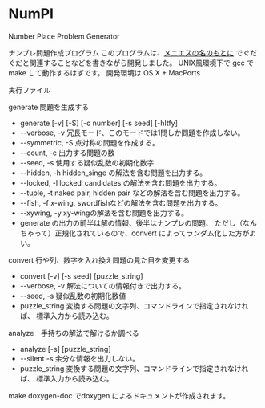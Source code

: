 NumPl
=====
Number Place Problem Generator

ナンプレ問題作成プログラム
このプログラムは、<a href="http://manieth.hatenablog.com/">メニエスの名のもとに</a>
でぐだぐだと関連することなどを書きながら開発しました。
UNIX風環境下で gcc で make して動作するはずです。
開発環境は OS X + MacPorts

実行ファイル

generate 問題を生成する

* generate [-v] [-S] [-c number] [-s seed] [-hltfy]
 *	--verbose, -v 冗長モード、このモードでは1問しか問題を作成しない。
 *	--symmetric, -S 点対称の問題を作成する。
 *	--count, -c 出力する問題の数
 *	--seed, -s 使用する疑似乱数の初期化数字
 *	--hidden, -h hidden_singe の解法を含む問題を出力する。
 *	--locked, -l locked_candidates の解法を含む問題を出力する。
 *	--tuple, -t naked pair, hidden pair などの解法を含む問題を出力する。
 * 	--fish, -f x-wing, swordfishなどの解法を含む問題を出力する。
 *	--xywing, -y xy-wingの解法を含む問題を出力する。
* generate の出力の前半は解の情報、後半はナンプレの問題、
ただし（なんちゃって）正規化されているので、convert によってランダム化した方がよい。

convert 行や列、数字を入れ換え問題の見た目を変更する

* convert [-v] [-s seed] [puzzle_string]
 *	--verbose, -v 解法についての情報付きで出力する。
 *	--seed, -s 疑似乱数の初期化数値
 *	puzzle_string 変換する問題の文字列、コマンドラインで指定されなければ、
	標準入力から読み込む。

analyze　手持ちの解法で解けるか調べる

* analyze [-s] [puzzle_string]
 *	--silent -s 余分な情報を出力しない。
 *	puzzle_string 変換する問題の文字列、コマンドラインで指定されなければ、
	標準入力から読み込む。

make doxygen-doc でdoxygen によるドキュメントが作成されます。
